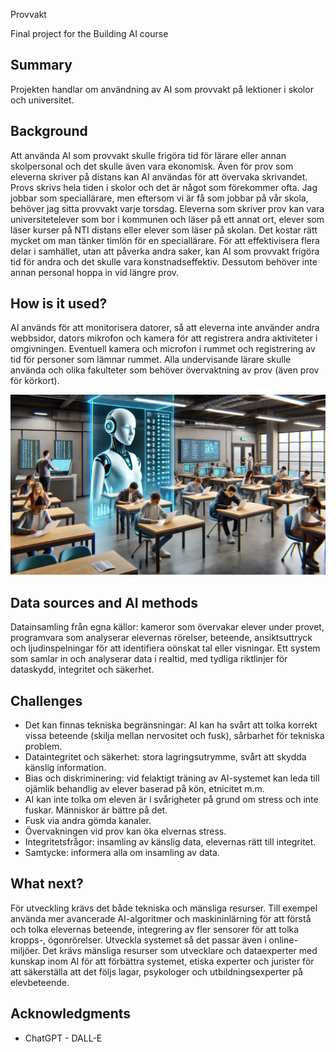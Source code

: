 Provvakt

Final project for the Building AI course

## Summary

Projekten handlar om användning av AI som provvakt på lektioner i skolor och universitet. 


## Background

Att använda AI som provvakt skulle frigöra tid för lärare eller annan skolpersonal och det skulle även vara ekonomisk. Även för prov som eleverna skriver på distans kan AI användas för att övervaka skrivandet. Provs skrivs hela tiden i skolor och det är något som förekommer ofta. Jag jobbar som speciallärare, men eftersom vi är få som jobbar på vår skola, behöver jag sitta provvakt varje torsdag. Eleverna som skriver prov kan vara universitetelever som bor i kommunen och läser på ett annat ort, elever som läser kurser på NTI distans eller elever som läser på skolan. Det kostar rätt mycket om man tänker timlön för en speciallärare. För att effektivisera flera delar i samhället, utan att påverka andra saker, kan AI som provvakt frigöra tid för andra och det skulle vara konstnadseffektiv. Dessutom behöver inte annan personal hoppa in vid längre prov.





## How is it used?

AI används för att monitorisera datorer, så att eleverna inte använder andra webbsidor, dators mikrofon och kamera för att registrera andra aktiviteter i omgivningen. Eventuell kamera och microfon i rummet och registrering av tid för personer som lämnar rummet. Alla undervisande lärare skulle använda och olika fakulteter som behöver övervaktning av prov (även prov för körkort).



![AI](DALLE2~1.WEB)




## Data sources and AI methods
Datainsamling från egna källor: kameror som övervakar elever under provet, programvara som analyserar elevernas rörelser, beteende, ansiktsuttryck och ljudinspelningar för att identifiera oönskat tal eller visningar. Ett system som samlar in och analyserar data i realtid, med tydliga riktlinjer för dataskydd, integritet och säkerhet.



## Challenges

* Det kan finnas tekniska begränsningar: AI kan ha svårt att tolka korrekt vissa beteende (skilja mellan nervositet och fusk), sårbarhet för tekniska problem. 
* Dataintegritet och säkerhet: stora lagringsutrymme, svårt att skydda känslig information.
* Bias och diskriminering: vid felaktigt träning av AI-systemet kan leda till ojämlik behandlig av elever baserad på kön, etnicitet m.m.
* AI kan inte tolka om eleven är i svårigheter på grund om stress och inte fuskar. Människor är bättre på det.
* Fusk via andra gömda kanaler.
* Övervakningen vid prov kan öka elvernas stress.
* Integritetsfrågor: insamling av känslig data, elevernas rätt till integritet.
* Samtycke: informera alla om insamling av data.

## What next?

För utveckling krävs det både tekniska och mänsliga resurser. Till exempel använda mer avancerade AI-algoritmer och maskininlärning för att förstå och tolka elevernas beteende, integrering av fler sensorer för att tolka kropps-, ögonrörelser. Utveckla systemet så det passar även i online-miljöer. Det krävs mänsliga resurser som utvecklare och dataexperter med kunskap inom AI för att förbättra systemet, etiska experter och jurister för att säkerställa att det följs lagar, psykologer och utbildningsexperter på elevbeteende. 


## Acknowledgments

* ChatGPT - DALL-E
